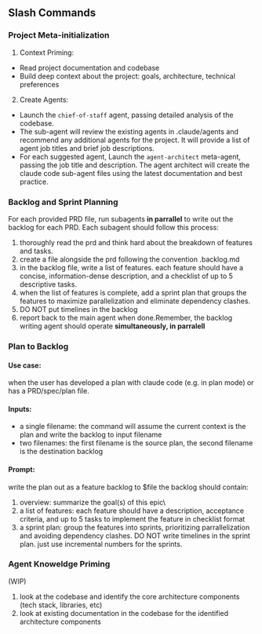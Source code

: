 ## Slash Commands
### Project Meta-initialization
1. Context Priming:
- Read project documentation and codebase
- Build deep context about the project: goals, architecture, technical preferences 
2. Create Agents:
- Launch the `chief-of-staff` agent, passing detailed analysis of the codebase. 
- The sub-agent will review the existing agents in .claude/agents and recommend any additional agents for the project. It will provide a list of agent job titles and brief job descriptions. 
- For each suggested agent, Launch the `agent-architect` meta-agent, passing the job title and description. The agent architect will create the claude code sub-agent files using the latest documentation and best practice.

### Backlog and Sprint Planning
For each provided PRD file, run subagents **in parrallel** to write out the backlog for each PRD.
Each subagent should follow this process:
1. thoroughly read the prd and think hard about the breakdown of features and tasks.
2. create a file alongside the prd following the convention <PRD-filename-without-extension>.backlog.md
3. in the backlog file, write a list of features. each feature should have a concise, information-dense description, and a checklist of up to 5 descriptive tasks.
4. when the list of features is complete, add a sprint plan that groups the features to maximize parallelization and eliminate dependency clashes.
5. DO NOT put timelines in the backlog
6. report back to the main agent when done.Remember, the backlog writing agent should operate **simultaneously, in parralell**     

### Plan to Backlog 
#### Use case:
when the user has developed a plan with claude code (e.g. in plan mode) or has a PRD/spec/plan file.
#### Inputs:
- a single filename: the command will assume the current context is the plan and write the backlog to input filename
- two filenames: the first filename is the source plan, the second filename is the destination backlog

#### Prompt:
write the plan out as a feature backlog to $file the backlog should contain:
1. overview: summarize the goal(s) of this epic\
2. a list of features: each feature should have a description, acceptance criteria, and up to 5 tasks to implement the feature in checklist format
3. a sprint plan: group the features into sprints, prioritizing parrallelization and avoiding dependency clashes. DO NOT write timelines in the sprint plan. just use incremental numbers for the sprints.

### Agent Knoweldge Priming
(WIP)
1. look at the codebase and identify the core architecture components (tech stack, libraries, etc)
2. look at existing documentation in the codebase for the identified architecture components
